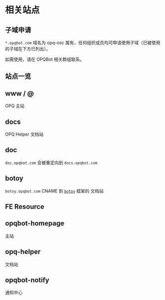 # 相关站点

<div class="u-h2__pt-mt-30">

## 子域申请

`*.opqbot.com` 域名为 opq-osc 属有，任何组织成员均可申请使用子域（已被使用的子域在下方已列出）。

如需使用，请在 OPQBot 相关群组联系。

## 站点一览

## www / @

OPQ 主站

<PluginInfo owner="spirit1431007" :customLink="['Domain', 'opqbot.com']" />

## docs

OPQ Helper 文档站

<PluginInfo owner="spirit1431007" :customLink="['Domain', 'docs.opqbot.com']" />

## doc

`doc.opqbot.com` 会被重定向到 `docs.opqbot.com`

## botoy

`botoy.opqbot.com` CNAME 到 [`botoy`](https://botoy.readthedocs.io/zh_CN/latest/) 框架的 文档站

## FE Resource

## opqbot-homepage

<PluginInfo 
    lang='React+Typescript'
    repo='opq-osc/opqbot-homepage'
    owner='spirit1431007'
/>

主站

## opq-helper

<PluginInfo 
    lang='Markdown+Vue'
    repo='opq-osc/opq-helper'
    owner='spirit1431007'
/>

文档站

## opqbot-notify

<PluginInfo 
    lang='React+Typescript'
    repo='opq-osc/opqbot-notify'
    owner='spirit1431007'
/>

通知中心


</div>
